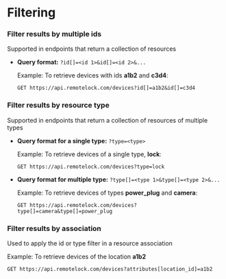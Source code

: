 # Filtering

### Filter results by multiple ids

Supported in endpoints that return a collection of resources

* **Query format:** `?id[]=<id 1>&id[]=<id 2>&...`

  Example: To retrieve devices with ids **a1b2** and **c3d4**:

  `GET https://api.remotelock.com/devices?id[]=a1b2&id[]=c3d4`

### Filter results by resource type

Supported in endpoints that return a collection of resources of multiple types

* **Query format for a single type:** `?type=<type>`

  Example: To retrieve devices of a single type, **lock**:

  `GET https://api.remotelock.com/devices?type=lock`

* **Query format for multiple type:** `?type[]=<type 1>&type[]=<type 2>&...`

  Example: To retrieve devices of types **power_plug** and **camera**:

  `GET https://api.remotelock.com/devices?type[]=camera&type[]=power_plug`

### Filter results by association

Used to apply the id or type filter in a resource association

Example: To retrieve devices of the location **a1b2**

`GET https://api.remotelock.com/devices?attributes[location_id]=a1b2`
